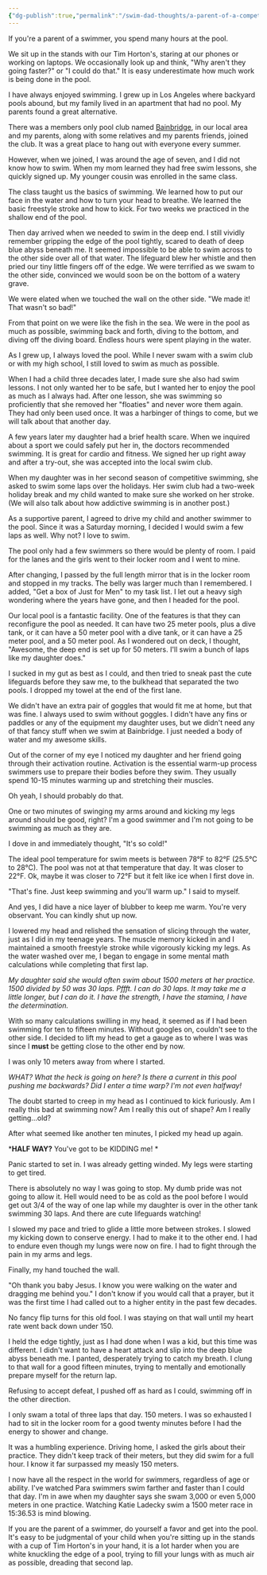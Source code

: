 ```yaml
---
{"dg-publish":true,"permalink":"/swim-dad-thoughts/a-parent-of-a-competitive-swimmer-needs-to-get-in-the-pool/","title":"\"If Your Child Is A Competitive Swimmer, Get In The Pool\"","created":"2025-02-16T08:52:13.182-05:00","updated":"2025-02-18T17:39:04.151-05:00"}
---
```




If you're a parent of a swimmer, you spend many hours at the pool. 

We sit up in the stands with our Tim Horton's, staring at our phones or working on laptops. We occasionally look up and think, "Why aren't they going faster?" or "I could do that." It is easy underestimate how much work is being done in the pool. 

I have always enjoyed swimming. I grew up in Los Angeles where backyard pools abound, but my family lived in an apartment that had no pool. My parents found a great alternative. 

There was a members only pool club named [Bainbridge](http://bainbridgeclub.org/the-club/swimming-pool/), in our local area and my parents, along with some relatives and my parents friends, joined the club. It was a great place to hang out with everyone every summer. 

However, when we joined, I was around the age of seven, and I did not know how to swim. When my mom learned they had free swim lessons, she quickly signed up. My younger cousin was enrolled in the same class. 

The class taught us the basics of swimming. We learned how to put our face in the water and how to turn your head to breathe. We learned the basic freestyle stroke and how to kick. For two weeks we practiced in the shallow end of the pool. 

Then day arrived when we needed to swim in the deep end. I still vividly remember gripping the edge of the pool tightly, scared to death of deep blue abyss beneath me. It seemed impossible to be able to swim across to the other side over all of that water. The lifeguard blew her whistle and then pried our tiny little fingers off of the edge. We were terrified as we swam to the other side, convinced we would soon be on the bottom of a watery grave. 

We were elated when we touched the wall on the other side. "We made it! That wasn't so bad!"

From that point on we were like the fish in the sea. We were in the pool as much as possible, swimming back and forth, diving to the bottom, and diving off the diving board. Endless hours were spent playing in the water. 

As I grew up, I always loved the pool. While I never swam with a swim club or with my high school, I still loved to swim as much as possible. 

When I had a child three decades later, I made sure she also had swim lessons. I not only wanted her to be safe, but I wanted her to enjoy the pool as much as I always had. After one lesson, she was swimming so proficiently that she removed her "floaties" and never wore them again. They had only been used once. It was a harbinger of things to come, but we will talk about that another day. 

A few years later my daughter had a brief health scare.  When we inquired about a sport we could safely put her in, the doctors recommended swimming. It is great for cardio and fitness. We signed her up right away and after a try-out, she was accepted into the local swim club. 

When my daughter was in her second season of competitive swimming, she asked to swim some laps over the holidays. Her swim club had a two-week holiday break and my child wanted to make sure she worked on her stroke. (We will also talk about how addictive swimming is in another post.)

As a supportive parent, I agreed to drive my child and another swimmer to the pool. Since it was a Saturday morning, I decided I would swim a few laps as well. Why not? I love to swim. 

The pool only had a few swimmers so there would be plenty of room. I paid for the lanes and the girls went to their locker room and I went to mine. 

After changing, I passed by the full length mirror that is in the locker room and stopped in my tracks. The belly was larger much than I remembered. I added, "Get a box of Just for Men" to my task list. I let out a heavy sigh wondering where the years have gone, and then I headed for the pool.

Our local pool is a fantastic facility. One of the features is that they can reconfigure the pool as needed. It can have two 25 meter pools, plus a dive tank, or it can have a 50 meter pool with a dive tank, or it can have a 25 meter pool, and a 50 meter pool. As I wondered out on deck, I thought, "Awesome, the deep end is set up for 50 meters. I'll swim a bunch of laps like my daughter does." 

I sucked in my gut as best as I could, and then tried to sneak past the cute lifeguards before they saw me, to the bulkhead that separated the two pools. I dropped my towel at the end of the first lane.  

We didn't have an extra pair of goggles that would fit me at home, but that was fine. I always used to swim without goggles. I didn't have any fins or paddles or any of the equipment my daughter uses, but we didn't need any of that fancy stuff when we swim at Bainbridge. I just needed a body of water and my awesome skills. 

Out of the corner of my eye I noticed my daughter and her friend going through their activation routine. Activation is the essential warm-up process swimmers use to prepare their bodies before they swim. They usually spend 10-15 minutes warming up and stretching their muscles. 

Oh yeah, I should probably do that. 

One or two minutes of swinging my arms around and kicking my legs around should be good, right? I'm a good swimmer and I'm not going to be swimming as much as they are. 

I dove in and immediately thought, "It's so cold!" 

The ideal pool temperature for swim meets is between 78°F to 82°F (25.5°C to 28°C). The pool was not at that temperature that day. It was closer to 22°F. Ok, maybe it was closer to 72°F but it felt like ice when I first dove in. 

"That's fine. Just keep swimming and you'll warm up." I said to myself. 

And yes, I did have a nice layer of blubber to keep me warm. You're very observant. You can kindly shut up now.

I lowered my head and relished the sensation of slicing through the water, just as I did in my teenage years. The muscle memory kicked in and I maintained a smooth freestyle stroke while vigorously kicking my legs. As the water washed over me, I began to engage in some mental math calculations while completing that first lap.

*My daughter said she would often swim about 1500 meters at her practice. 1500 divided by 50 was 30 laps. Pffft. I can do 30 laps. It may take me a little longer, but I can do it. I have the strength, I have the stamina, I have the determination.*  

With so many calculations swilling in my head, it seemed as if I had been swimming for ten to fifteen minutes. Without googles on,  couldn't see to the other side. I decided to lift my head to get a gauge as to where I was was since I **must** be getting close to the other end by now. 

I was only 10 meters away from where I started. 

*WHAT? What the heck is going on here? Is there a current in this pool pushing me backwards? Did I enter a time warp? I'm not even halfway!*

The doubt started to creep in my head as I continued to kick furiously. Am I really this bad at swimming now? Am I really this out of shape? Am I really getting...old? 

After what seemed like another ten minutes, I picked my head up again.

***HALF WAY?** You've got to be KIDDING me! *

Panic started to set in. I was already getting winded. My legs were starting to get tired. 

There is absolutely no way I was going to stop. My dumb pride was not going to allow it. Hell would need to be as cold as the pool before I would get out 3/4 of the way of one lap while my daughter is over in the other tank swimming 30 laps. And there are cute lifeguards watching!

I slowed my pace and tried to glide a little more between strokes. I slowed my kicking down to conserve energy. I had to make it to the other end. I had to endure even though my lungs were now on fire. I had to fight through the pain in my arms and legs. 

Finally, my hand touched the wall. 

"Oh thank you baby Jesus. I know you were walking on the water and dragging me behind you." I don't know if you would call that a prayer, but it was the first time I had called out to a higher entity in the past few decades. 

No fancy flip turns for this old fool. I was staying on that wall until my heart rate went back down under 150. 

I held the edge tightly, just as I had done when I was a kid, but this time was different. I didn't want to have a heart attack and slip into the deep blue abyss beneath me. I panted, desperately trying to catch my breath. I clung to that wall for a good fifteen minutes, trying to mentally and emotionally prepare myself for the return lap. 

Refusing to accept defeat, I pushed off as hard as I could, swimming off in the other direction. 

I only swam a total of three laps that day. 150 meters. I was so exhausted I had to sit in the locker room for a good twenty minutes before I had the energy to shower and change. 

It was a humbling experience. Driving home, I asked the girls about their practice. They didn't keep track of their meters, but they did swim for a full hour. I know it far surpassed my measly 150 meters.  

I now have all the respect in the world for swimmers, regardless of age or ability. I've watched Para swimmers swim farther and faster than I could that day. I'm in awe when my daughter says she swam 3,000 or even 5,000 meters in one practice. Watching Katie Ladecky swim a 1500 meter race in 15:36.53 is mind blowing. 

If you are the parent of a swimmer, do yourself a favor and get into the pool. It's easy to be judgmental of your child when you're sitting up in the stands with a cup of Tim Horton's in your hand, it is a lot harder when you are white knuckling the edge of a pool, trying to fill your lungs with as much air as possible, dreading that second lap. 


